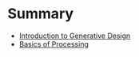 # Summary

* [Introduction to Generative Design](1_INTRODUCTION.md)
* [Basics of Processing](2_BASICS.md)
